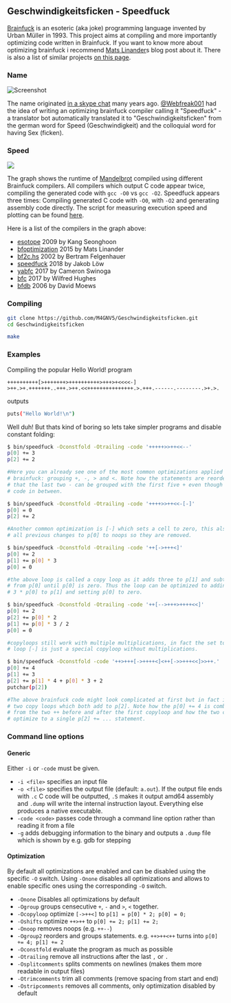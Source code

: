 ## Geschwindigkeitsficken - Speedfuck

[Brainfuck](https://en.wikipedia.org/wiki/Brainfuck) is an esoteric (aka joke)
programming language invented by Urban Müller in 1993. This project aims at
compiling and more importantly optimizing code written in Brainfuck. If you
want to know more about optimizing brainfuck i recommend [Mats Linander](http://calmerthanyouare.org/2015/01/07/optimizing-brainfuck.html)s blog
post about it. There is also a list of similar projects [on this page](https://github.com/lifthrasiir/esotope-bfc/wiki/Comparison).

### Name

![Screenshot](https://pbs.twimg.com/media/CJaG8fkVEAAZ7Az.png:large)

The name originated [in a skype chat](https://twitter.com/M46NV5/status/618830373842198528)
many years ago. [@Webfreak001](https://github.com/WebFreak001) had the idea of
writing an optimizing brainfuck compiler calling it "Speedfuck" - a translator
bot automatically translated it to "Geschwindigkeitsficken" from the german word
for Speed (Geschwindigkeit) and the colloquial word for having Sex (ficken).

### Speed

![](https://i.m4gnus.de/brainfuckcompilers1.png)

The graph shows the runtime of [Mandelbrot](examples/mandelbrot.bf)
compiled using different Brainfuck compilers. All compilers which output C code
appear twice, compiling the generated code with `gcc -O0` vs `gcc -O2`. Speedfuck
appears three times: Compiling generated C code with `-O0`, with `-O2` and
generating assembly code directly. The script for measuring execution speed and plotting
can be found [here](https://gist.github.com/M4GNV5/dbad0a612349d65b9f7140199de270d1).

Here is a list of the compilers in the graph above:
- [esotope](https://github.com/lifthrasiir/esotope-bfc) 2009 by Kang Seonghoon
- [bfoptimization](https://github.com/matslina/bfoptimization) 2015 by Mats Linander
- [bf2c.hs](http://esoteric.sange.fi/brainfuck/impl/compilers/bf2c.hs) 2002 by Bertram Felgenhauer
- [speedfuck](https://github.com/M4GNV5/Geschwindigkeitsficken) 2018 by Jakob Löw
- [yabfc](https://github.com/cameronswinoga/yabfc) 2017 by Cameron Swinoga
- [bfc](https://github.com/Wilfred/bfc) 2017 by Wilfred Hughes
- [bfdb](http://djm.cc/dmoews.html) 2006 by David Moews

### Compiling

```sh
git clone https://github.com/M4GNV5/Geschwindigkeitsficken.git
cd Geschwindigkeitsficken

make
```

### Examples

Compiling the popular Hello World! program
```b
++++++++++[>+++++++>++++++++++>+++>+<<<<-]
>++.>+.+++++++..+++.>++.<<+++++++++++++++.>.+++.------.--------.>+.>.
```
outputs
```sh
puts("Hello World!\n")
```

Well duh! But thats kind of boring so lets take simpler programs and disable constant folding:
```sh
$ bin/speedfuck -Oconstfold -Otrailing -code '+++++>>++<<--'
p[0] += 3
p[2] += 2

#Here you can already see one of the most common optimizations applied to
# brainfuck: grouping +, -, > and <. Note how the statements are reordered so
# that the last two - can be grouped with the first five + even though there is
# code in between.

$ bin/speedfuck -Oconstfold -Otrailing -code '++++>>++<<-[-]'
p[0] = 0
p[2] += 2

#Another common optimization is [-] which sets a cell to zero, this also turns
# all previous changes to p[0] to noops so they are removed.

$ bin/speedfuck -Oconstfold -Otrailing -code '++[->+++<]'
p[0] += 2
p[1] += p[0] * 3
p[0] = 0

#the above loop is called a copy loop as it adds three to p[1] and subtracts one
# from p[0] until p[0] is zero. Thus the loop can be optimized to adding
# 3 * p[0] to p[1] and setting p[0] to zero.

$ bin/speedfuck -Oconstfold -Otrailing -code '++[-->+++>++++<<]'
p[0] += 2
p[2] += p[0] * 2
p[1] += p[0] * 3 / 2
p[0] = 0

#copyloops still work with multiple multiplications, in fact the set to zero
# loop [-] is just a special copyloop without multiplications.

$ bin/speedfuck -Oconstfold -code '++>+++[->++++<]<++[->>+++<<]>>++.'
p[0] += 4
p[1] += 3
p[2] += p[1] * 4 + p[0] * 3 + 2
putchar(p[2])

#The above brainfuck code might look complicated at first but in fact it's just
# two copy loops which both add to p[2]. Note how the p[0] += 4 is combined
# from the two ++ before and after the first copyloop and how the two copyloops
# optimize to a single p[2] += ... statement.
```

### Command line options

#### Generic
Either `-i` or `-code` must be given.
- `-i <file>` specifies an input file
- `-o <file>` specifies the output file (default: `a.out`). If the output file ends
with `.c` C code will be outputted, `.S` makes it output amd64 assembly and `.dump` will
write the internal instruction layout. Everything else produces a native executable.
- `-code <code>` passes code through a command line option rather than reading it from a file
- `-g` adds debugging information to the binary and outputs a `.dump` file which is
shown by e.g. gdb for stepping

#### Optimization
By default all optimizations are enabled and can be disabled using the specific
`-O` switch. Using `-Onone` disables all optimizations and allows to enable
specific ones using the corresponding `-O` switch.

- `-Onone` Disables all optimizations by default
- `-Ogroup` groups censecutive `+`, `-` and `>`, `<` together.
- `-Ocopyloop` optimize `[->++<]` to `p[1] = p[0] * 2; p[0] = 0;`
- `-Oshifts` optimize `++>++` to `p[0] += 2; p[1] += 2;`
- `-Onoop` removes noops (e.g. `++--`)
- `-Ogroup2` reorders and groups statements. e.g. `++>++<++` turns into `p[0] += 4; p[1] += 2`
- `-Oconstfold` evaluate the program as much as possible
- `-Otrailing` remove all instructions after the last `,` or `.`
- `-Osplitcomments` splits comments on newlines (makes them more readable in output files)
- `-Otrimcomments` trim all comments (remove spacing from start and end)
- `-Ostripcomments` removes all comments, only optimization disabled by default
